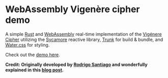 # WebAssembly Vigenère cipher demo
A simple [Rust] and [WebAssembly] real-time implementation of the [Vigénere Cipher] utilizing the [Sycamore] reactive library, [Trunk] for build & bundle, and [Water.css] for styling.

Check out the [demo here].

**Credit: Originally developed by [Rodrigo Santiago] and wonderfully explained in this [blog post].**

[WebAssembly]:https://webassembly.org/
[Sycamore]:https://sycamore-rs.netlify.app/
[Rust]:https://www.rust-lang.org
[Vigénere Cipher]:https://en.wikipedia.org/wiki/Vigen%C3%A8re_cipher
[demo here]:https://wasm-vigenere-cipher.onrender.com/
[Water.css]:https://watercss.kognise.dev/
[Trunk]:https://trunkrs.dev/
[Rodrigo Santiago]: https://github.com/rsdlt
[blog post]: https://rsdlt.github.io/posts/rust-sycamore-trunk-wasm-iterators-vigenere-cipher/#webassembly--sycamore--trunk
